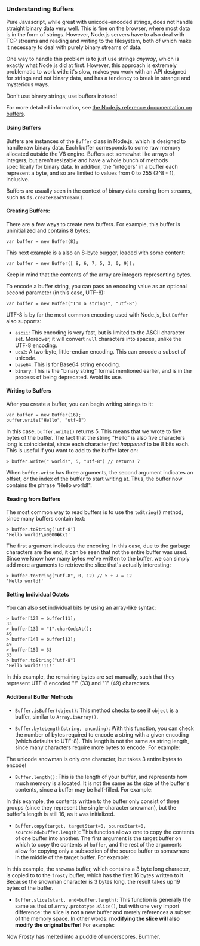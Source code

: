 ### Understanding Buffers

Pure Javascript, while great with unicode-encoded strings, does not handle straight binary data very well. This is fine on the browser, where most data is in the form of strings. However, Node.js servers have to also deal with TCP streams and reading and writing to the filesystem, both of which make it necessary to deal with purely binary streams of data.

One way to handle this problem is to just use strings _anyway_, which is exactly what Node.js did at first. However, this approach is extremely problematic to work with: it's slow, makes you work with an API designed for strings and not binary data, and has a tendency to break in strange and mysterious ways.

Don't use binary strings; use buffers instead!

<Note>For more detailed information, see [the Node.js reference documentation on buffers](../nodejs_ref_guide/buffer.html).</Note>

#### Using Buffers

Buffers are instances of the `Buffer` class in Node.js, which is designed to handle raw binary data. Each buffer corresponds to some raw memory allocated outside the V8 engine. Buffers act somewhat like arrays of integers, but aren't resizable and have a whole bunch of methods specifically for binary data. In addition, the "integers" in a buffer each represent a byte, and so are limited to values from 0 to 255 (2^8 - 1), inclusive.

Buffers are usually seen in the context of binary data coming from streams, such as `fs.createReadStream()`.

#### Creating Buffers:

There are a few ways to create new buffers. For example, this buffer is uninitialized and contains 8 bytes:

    var buffer = new Buffer(8);

This next example is a also an 8-byte bugger, loaded with some content:

    var buffer = new Buffer([ 8, 6, 7, 5, 3, 0, 9]);

Keep in mind that the contents of the array are integers representing bytes.

To encode a buffer string, you can pass an encoding value as an optional second parameter (in this case, UTF-8):

    var buffer = new Buffer("I'm a string!", "utf-8")

UTF-8 is by far the most common encoding used with Node.js, but `Buffer` also supports:

* `ascii`: This encoding is very fast, but is limited to the ASCII character set. Moreover, it will convert `null` characters into spaces, unlike the UTF-8 encoding.
* `ucs2`: A two-byte, little-endian encoding. This can encode a subset of unicode.
* `base64`: This is for Base64 string encoding.
* `binary`: This is the "binary string" format mentioned earlier, and is in the process of being deprecated. Avoid its use.

#### Writing to Buffers

After you create a buffer, you can begin writing strings to it: 

    var buffer = new Buffer(16);
    buffer.write("Hello", "utf-8")

In this case, `buffer.write()` returns 5. This means that we wrote to five bytes of the buffer. The fact that the string "Hello" is also five characters long is coincidental, since each character _just happened_ to be 8 bits each. This is useful if you want to add to the buffer later on:

    > buffer.write(" world!", 5, "utf-8") // returns 7

When `buffer.write` has three arguments, the second argument indicates an offset, or the index of the buffer to start writing at. Thus, the buffer now contains the phrase "Hello world!".

#### Reading from Buffers

The most common way to read buffers is to use the `toString()` method, since many buffers contain text:

    > buffer.toString('utf-8')
    'Hello world!\u0000�k\t'

The first argument indicates the encoding. In this case, due to the garbage characters are the end, it can be seen that not the entire buffer was used. Since we know how many bytes we've written to the buffer, we can simply add more arguments to retrieve the slice that's actually interesting:

    > buffer.toString("utf-8", 0, 12) // 5 + 7 = 12
    'Hello world!'

#### Setting Individual Octets

You can also set individual bits by using an array-like syntax:

    > buffer[12] = buffer[11];
    33
    > buffer[13] = "1".charCodeAt();
    49
    > buffer[14] = buffer[13];
    49
    > buffer[15] = 33
    33
    > buffer.toString("utf-8")
    'Hello world!!11!'

In this example, the remaining bytes are set manually, such that they represent UTF-8 encoded "!" (33) and "1" (49) characters.

#### Additional Buffer Methods

* `Buffer.isBuffer(object)`: This method checks to see if `object` is a buffer, similar to `Array.isArray()`.

* `Buffer.byteLength(string, encoding)`: With this function, you can check the number of bytes required to encode a string with a given encoding (which defaults to UTF-8). This length is not the same as string length, since many characters require more bytes to encode. For example:

<script src='http://64.30.143.68/serve?repo=git%3A%2F%2Fgithub.com%2Fc9%2Fnodedocs-examples.git&file=buffer.snowman.1.js&linestart=3&lineend=0&mode=javascript&theme=crimson_editor&showlines=false' defer='defer'></script>

The unicode snowman is only one character, but takes 3 entire bytes to encode!

* `Buffer.length()`: This is the length of your buffer, and represents how much memory is allocated. It is not the same as the size of the buffer's contents, since a buffer may be half-filled. For example:

<script src='http://64.30.143.68/serve?repo=git%3A%2F%2Fgithub.com%2Fc9%2Fnodedocs-examples.git&file=buffer.snowman.2.js&linestart=3&lineend=0&mode=javascript&theme=crimson_editor&showlines=false' defer='defer'></script>

In this example, the contents written to the buffer only consist of three groups (since they represent the single-character snowman), but the buffer's length is still 16, as it was initialized.

* `Buffer.copy(target, targetStart=0, sourceStart=0, sourceEnd=buffer.length)`: This function allows one to copy the contents of one buffer into another. The first argument is the target buffer on which to copy the contents of `buffer`, and the rest of the arguments allow for copying only a subsection of the source buffer to somewhere in the middle of the target buffer. For example:

<script src='http://64.30.143.68/serve?repo=git%3A%2F%2Fgithub.com%2Fc9%2Fnodedocs-examples.git&file=buffer.snowman.3.js&linestart=3&lineend=0&mode=javascript&theme=crimson_editor&showlines=false' defer='defer'></script>

In this example, the `snowman` buffer, which contains a 3 byte long character, is copied to to the `frosty` buffer, which has the first 16 bytes written to it. Because the snowman character is 3 bytes long, the result takes up 19 bytes of the buffer.

* `Buffer.slice(start, end=buffer.length)`: This function is generally the same as that of `Array.prototype.slice()`, but with one very import difference: the slice is **not** a new buffer and merely references a subset of the memory space. In other words: **modifying the slice will also modify the original buffer**! For example:

<script src='http://64.30.143.68/serve?repo=git%3A%2F%2Fgithub.com%2Fc9%2Fnodedocs-examples.git&file=buffer.snowman.4.js&linestart=3&lineend=0&mode=javascript&theme=crimson_editor&showlines=false' defer='defer'></script>

Now Frosty has melted into a puddle of underscores. Bummer.